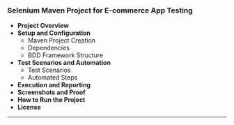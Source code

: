 <h3>
  <strong>Selenium Maven Project for E-commerce App Testing</strong>
</h3>
<ul>
  <li>
    <strong>Project Overview</strong>
  </li>
  <li><strong>Setup and Configuration</strong>
<ul>
  <li>Maven Project Creation</li>
  <li>Dependencies</li>
  <li>BDD Framework Structure</li>
</ul>
  </li>
  <li><strong>Test Scenarios and Automation</strong>
    <ul>
      <li>Test Scenarios</li>
      <li>Automated Steps</li>
    </ul>
  </li>
  <li><strong>Execution and Reporting</strong></li>
  <li><strong>Screenshots and Proof</strong></li>
  <li><strong>How to Run the Project</strong></li>
  <li><strong>License</strong></li>
</ul>
<hr>
